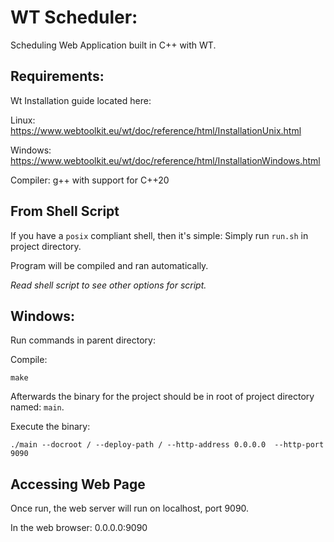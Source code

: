 # WT Scheduler:

Scheduling Web Application built in C++ with WT.

## Requirements:

Wt Installation guide located here:

Linux: https://www.webtoolkit.eu/wt/doc/reference/html/InstallationUnix.html

Windows: https://www.webtoolkit.eu/wt/doc/reference/html/InstallationWindows.html

Compiler: g++ with support for C++20

## From Shell Script

If you have a `posix` compliant shell, then it's simple:
Simply run `run.sh` in project directory.

Program will be compiled and ran automatically.



*Read shell script to see other options for script.*

## Windows:

Run commands in parent directory:

Compile:
```
make
```
Afterwards the binary for the project should be in root of project directory
named: `main`.

Execute the binary:
```
./main --docroot / --deploy-path / --http-address 0.0.0.0  --http-port 9090
```

## Accessing Web Page

Once run, the web server will run on localhost, port 9090.

In the web browser: 0.0.0.0:9090
